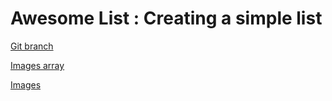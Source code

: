 # Awesome List : Creating a simple list 


[Git branch](https://github.com/codiku/react-native-animations/tree/006-EN-super-list-1)

[Images array](https://raw.githubusercontent.com/codiku/ressources/master/rn_awesome_list.txt)

[Images](https://github.com/codiku/ressources/blob/master/rn_image_awesome_list.zip)